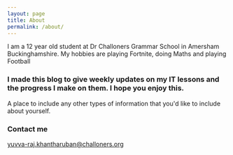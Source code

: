 ```yaml
---
layout: page
title: About
permalink: /about/
---
```


I am a 12 year old student at Dr Challoners Grammar School in Amersham Buckinghamshire. My hobbies are playing Fortnite, doing Maths and playing Football 

### I made this blog to give weekly updates on my IT lessons and the progress I make on them. I hope you enjoy this.

A place to include any other types of information that you'd like to include about yourself.

### Contact me

[yuvva-raj.khantharuban@challoners.org](mailto:yuvva-raj.khantharuban@challoners.org)
